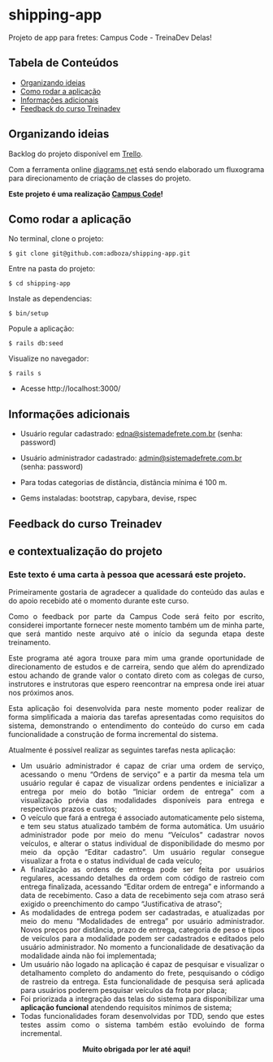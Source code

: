 # shipping-app
Projeto de app para fretes: Campus Code - TreinaDev Delas!

## Tabela de Conteúdos
  * [Organizando ideias](#organizando-ideias)
  * [Como rodar a aplicação](#como-rodar-a-aplicação)
  * [Informações adicionais](#informações-adicionais)
  * [Feedback do curso Treinadev](#feedback-do-curso-treinadev)

## Organizando ideias
Backlog do projeto disponível em [Trello](https://trello.com/b/7cgxsT6M/sistema-de-fretes-campus-code-treinadev).

Com a ferramenta online [diagrams.net](https://drive.google.com/file/d/1Etn_Av0fvzO2wcpDEzS7zcoEasQRCqEm/view?usp=sharing) está sendo elaborado um fluxograma para direcionamento de criação de classes do projeto.

**Este projeto é uma realização [Campus Code](https://www.campuscode.com.br/)!**

## Como rodar a aplicação

<p align = "justify"> No terminal, clone o projeto: </p>

```
$ git clone git@github.com:adboza/shipping-app.git
```

<p align = "justify"> Entre na pasta do projeto: </p>

```
$ cd shipping-app
```

<p align = "justify"> Instale as dependencias: </p>

```
$ bin/setup
```

<p align = "justify"> Popule a aplicação: </p>

```
$ rails db:seed
```

<p align = "justify"> Visualize no navegador: </p>

```
$ rails s
```

* Acesse http://localhost:3000/


## Informações adicionais

* Usuário regular cadastrado: edna@sistemadefrete.com.br (senha: password)

* Usuário administrador cadastrado: admin@sistemadefrete.com.br (senha: password)

* Para todas categorias de distância, distância mínima é 100 m.

* Gems instaladas: bootstrap, capybara, devise, rspec

## Feedback do curso Treinadev
## e contextualização do projeto

### Este texto é uma carta à pessoa que acessará este projeto.

<p align = "justify">Primeiramente gostaria de agradecer a qualidade do conteúdo das aulas e do apoio recebido até o momento durante este curso. </p>
<p align = "justify">Como o feedback por parte da Campus Code será feito por escrito, considerei importante fornecer neste momento também um de minha parte, que será mantido neste arquivo até o início da segunda etapa deste treinamento.</p>
<p align = "justify">Este programa até agora trouxe para mim uma grande oportunidade de direcionamento de estudos e de carreira, sendo que além do aprendizado estou achando de grande valor o contato direto com as colegas de curso, instrutores e instrutoras que espero reencontrar na empresa onde irei atuar nos próximos anos.</p>
<p align = "justify">Esta aplicação foi desenvolvida para neste momento poder realizar de forma simplificada a maioria das tarefas apresentadas como requisitos do sistema, demonstrando o entendimento do conteúdo do curso em cada funcionalidade a construção de forma incremental do sistema.</p>
<p align = "justify">Atualmente é possível realizar as seguintes tarefas nesta aplicação:</p>
<ul>
<li align = "justify"> Um usuário administrador é capaz de criar uma ordem de serviço, acessando o menu “Ordens de serviço” e a partir da mesma tela um usuário regular é capaz de visualizar ordens pendentes e inicializar a entrega por meio do botão “Iniciar ordem de entrega” com a visualização prévia das modalidades disponíveis para entrega e respectivos prazos e custos;</li>
<li align = "justify"> O veículo que fará a entrega é associado automaticamente pelo sistema, e tem seu status atualizado também de forma automática. Um usuário administrador pode por meio do menu “Veículos” cadastrar novos veículos, e alterar o status individual de disponibilidade do mesmo por meio da opção “Editar cadastro”. Um usuário regular consegue visualizar a frota e o status individual de cada veículo;</li>
<li align = "justify"> A finalização as ordens de entrega pode ser feita por usuários regulares, acessando detalhes da ordem com código de rastreio com entrega finalizada, acessando “Editar ordem de entrega” e informando a data de recebimento. Caso a data de recebimento seja com atraso será exigido o preenchimento do campo “Justificativa de atraso”;</li>
<li align = "justify"> As modalidades de entrega podem ser cadastradas, e atualizadas por meio do menu “Modalidades de entrega” por usuário administrador. Novos preços por distância, prazo de entrega, categoria de peso e tipos de veículos para a modalidade podem ser cadastrados e editados pelo usuário administrador. No momento a funcionalidade de desativação da modalidade ainda não foi implementada;</li>
<li align = "justify"> Um usuário não logado na aplicação é capaz de pesquisar e visualizar o detalhamento completo do andamento do frete, pesquisando o código de rastreio da entrega. Esta funcionalidade de pesquisa será aplicada  para usuários poderem pesquisar veículos da frota por placa;</li>
<li align = "justify"> Foi priorizada a integração das telas do sistema para disponibilizar uma <strong>aplicação funcional</strong> atendendo requisitos mínimos de sistema;</li>
<li align = "justify"> Todas funcionalidades foram desenvolvidas por TDD, sendo que estes testes assim como o sistema também estão evoluindo de forma incremental.</li>
</ul>
<p align = "center"> <strong>Muito obrigada por ler até aqui!</strong></p>